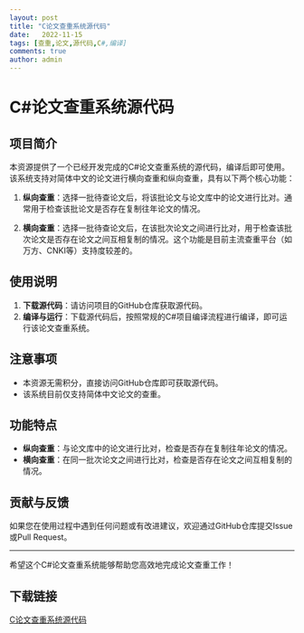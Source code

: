 ```yaml
---
layout: post
title: "C论文查重系统源代码"
date:   2022-11-15
tags: [查重,论文,源代码,C#,编译]
comments: true
author: admin
---
```

# C#论文查重系统源代码

## 项目简介

本资源提供了一个已经开发完成的C#论文查重系统的源代码，编译后即可使用。该系统支持对简体中文的论文进行横向查重和纵向查重，具有以下两个核心功能：

1. **纵向查重**：选择一批待查论文后，将该批论文与论文库中的论文进行比对。通常用于检查该批论文是否存在复制往年论文的情况。

2. **横向查重**：选择一批待查论文后，在该批次论文之间进行比对，用于检查该批次论文是否存在论文之间互相复制的情况。这个功能是目前主流查重平台（如万方、CNKI等）支持度较差的。

## 使用说明

1. **下载源代码**：请访问项目的GitHub仓库获取源代码。
2. **编译与运行**：下载源代码后，按照常规的C#项目编译流程进行编译，即可运行该论文查重系统。

## 注意事项

- 本资源无需积分，直接访问GitHub仓库即可获取源代码。
- 该系统目前仅支持简体中文论文的查重。

## 功能特点

- **纵向查重**：与论文库中的论文进行比对，检查是否存在复制往年论文的情况。
- **横向查重**：在同一批次论文之间进行比对，检查是否存在论文之间互相复制的情况。

## 贡献与反馈

如果您在使用过程中遇到任何问题或有改进建议，欢迎通过GitHub仓库提交Issue或Pull Request。

---

希望这个C#论文查重系统能够帮助您高效地完成论文查重工作！

## 下载链接

[C论文查重系统源代码](https://pan.quark.cn/s/b4a14c1928e8)